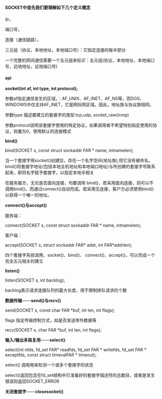 #### SOCKET中首先我们要理解如下几个定义概念

ip，

端口号，

连接（通信链路），

三元组（协议，本地地址，本地端口号）：它指定连接的每半部分

一个完整的网间通信需要一个五元组来标识：五元组(协议，本地地址，本地端口号，远地地址，远地端口号)

#### api

 **socket(int af, int type, int protocol);**  

参数af指定通信发生的区域，：AF_UNIX、AF_INET、AF_NS等，而DOS、 WINDOWS中仅支持AF_INET，它是网际网区域。因此，地址族与协议族相同。

参数type 描述要建立的套接字的类型:tcp,udp, socket_raw(icmp)

参数protocol说明该套接字使用的特定协议，如果调用者不希望特别指定使用的协议，则置为0，使用默认的连接模式

**bind()**

bind(SOCKET s, const struct sockaddr FAR * name, intnamelen);

当一个套接字用socket()创建后，存在一个名字空间(地址族),但它没有被命名。bind()将套接字地址(包括本地主机地址和本地端口地址)与所创建的套接字号联系起来，即将名字赋予套接字，以指定本地半相关

在服务器方，无论是否面向连接，均要调用 bind()，若采用面向连接，则可以不调用bind()，而通过connect()自动完成。若采用无连接，客户方必须使用bind()以获得一个唯一的地址。

**connect()与accept()**

服务端：

connect(SOCKET s, const struct sockaddr FAR * name, intnamelen);

客户端：

 accept(SOCKET s, struct sockaddr FAR* addr, int FAR*addrlen);   

四个套接字系统调用，socket()、bind()、 connect()、accept()，可以完成一个完全五元相关的建立

**listen()**

listen(SOCKET s, int backlog);

backlog表示请求连接队列的最大长度，用于限制排队请求的个数

**数据传输───send()与recv()**

send(SOCKET s, const char FAR *buf, int len, int flags);   

flags 指定传输控制方式，如是否发送带外数据等

 recv(SOCKET s, char FAR *buf, int len, int flags);  

**输入/输出多路复用───select()**

 select(int nfds, fd_set FAR* readfds, fd_set FAR * writefds, fd_set FAR * exceptfds, const struct timevalFAR * timeout);

select() 调用用来检测一个或多个套接字的状态

select()返回包含在fd_set结构中已准备好的套接字描述符的总数目，或者是发生错误则返回SOCKET_ERROR

**关闭套接字───closesocket()**

